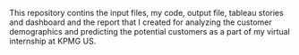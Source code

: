 This repository contins the input files, my code, output file, tableau stories and dashboard and the report that I created for analyzing the customer demographics and predicting the potential customers as a part of my virtual internship at KPMG US.
